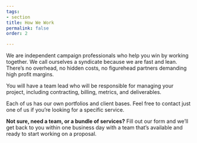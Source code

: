 ```yaml
---
tags:
- section
title: How We Work
permalink: false
order: 2

---
```

We are independent campaign professionals who help you win by working together. We call ourselves a syndicate because we are fast and lean. There’s no overhead, no hidden costs, no figurehead partners demanding high profit margins.

You will have a team lead who will be responsible for managing your project, including contracting, billing, metrics, and deliverables.

Each of us has our own portfolios and client bases. Feel free to contact just one of us if you’re looking for a specific service.

**Not sure, need a team, or a bundle of services?** Fill out our form and we’ll get back to you within one business day with a team that’s available and ready to start working on a proposal.
